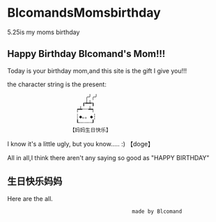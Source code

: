 # BlcomandsMomsbirthday
 5.25is my moms birthday

<h2>Happy Birthday Blcomand's Mom!!!</h2>

Today is your birthday mom,and this site is the gift I give you!!!


 the character string is the present:

                             ╭╯╭╯
                            ┎┷┷┒
                          ┍┷┄┈┷┑
                          ┊◆。。◆┆
                          ┖┄┈┄┈┚
                        【妈妈生日快乐】

I know it's a little ugly, but you know.....     :) 【doge】

All in all,I think there aren't any saying so good as "HAPPY BIRTHDAY"

<h2>生日快乐妈妈</h2>

Here are the all.

                                            made by Blcomand

